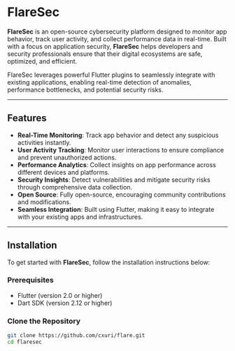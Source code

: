 # FlareSec

**FlareSec** is an open-source cybersecurity platform designed to monitor app behavior, track user activity, and collect performance data in real-time. Built with a focus on application security, **FlareSec** helps developers and security professionals ensure that their digital ecosystems are safe, optimized, and efficient.

FlareSec leverages powerful Flutter plugins to seamlessly integrate with existing applications, enabling real-time detection of anomalies, performance bottlenecks, and potential security risks.

---

## Features

- **Real-Time Monitoring**: Track app behavior and detect any suspicious activities instantly.
- **User Activity Tracking**: Monitor user interactions to ensure compliance and prevent unauthorized actions.
- **Performance Analytics**: Collect insights on app performance across different devices and platforms.
- **Security Insights**: Detect vulnerabilities and mitigate security risks through comprehensive data collection.
- **Open Source**: Fully open-source, encouraging community contributions and modifications.
- **Seamless Integration**: Built using Flutter, making it easy to integrate with your existing apps and infrastructures.

---

## Installation

To get started with **FlareSec**, follow the installation instructions below:

### Prerequisites

- Flutter (version 2.0 or higher)
- Dart SDK (version 2.12 or higher)

### Clone the Repository

```bash
git clone https://github.com/cxuri/flare.git
cd flaresec
